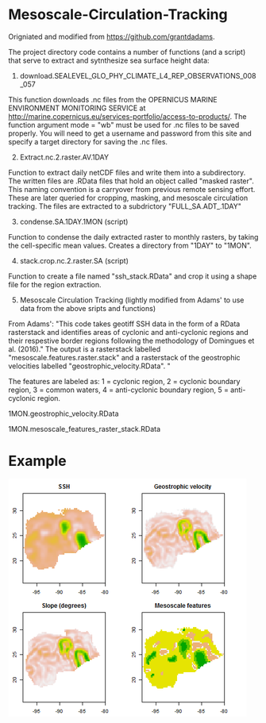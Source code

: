 # Mesoscale-Circulation-Tracking

Origniated and modified from https://github.com/grantdadams.

The project directory code contains a number of functions (and a script) that serve to extract and sytnthesize sea surface height data:

1. download.SEALEVEL_GLO_PHY_CLIMATE_L4_REP_OBSERVATIONS_008_057

This function downloads .nc files from the OPERNICUS MARINE ENVIRONMENT MONITORING SERVICE at http://marine.copernicus.eu/services-portfolio/access-to-products/. The function argument mode = "wb" must be used for .nc files to be saved properly. You will need to get a username and password from this site and specify a target directory for saving the .nc files.

2. Extract.nc.2.raster.AV.1DAY
  
Function to extract daily netCDF files and write them into a subdirectory. The written files are .RData files that hold an object called "masked raster". This naming convention is a carryover from previous remote sensing effort. These are later queried for cropping, masking, and mesoscale circulation tracking. The files are extracted to a subdrictory "FULL_SA.ADT_.1DAY"

3. condense.SA.1DAY.1MON (script)

Function to condense the daily extracted raster to monthly rasters, by taking the cell-specific mean values. Creates a directory from "1DAY" to "1MON".

4. stack.crop.nc.2.raster.SA (script)

Function to create a file named "ssh_stack.RData" and crop it using a shape file for the region extraction.

5. Mesoscale Circulation Tracking (lightly modified from Adams' to use data from the above sripts and functions)

From Adams': "This code takes geotiff SSH data in the form of a RData rasterstack and identifies areas of cyclonic and anti-cyclonic regions and their respestive border regions following the methodology of Domingues et al. (2016)." The output is a rasterstack labelled "mesoscale.features.raster.stack" and a rasterstack of the geostrophic velocities labelled "geostrophic_velocity.RData". "

The features are labeled as: 1 = cyclonic region, 2 = cyclonic boundary region, 3 = common waters, 4 = anti-cyclonic boundary region, 5 = anti-cyclonic region.

1MON.geostrophic_velocity.RData

1MON.mesoscale_features_raster_stack.RData

# Example

![alt text](https://github.com/rtleaf/Mesoscale-Circulation-Tracking/blob/master/4-panel-mesocirculation-panel.png "Example")